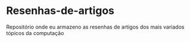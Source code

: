 # Resenhas-de-artigos
Repositório onde eu armazeno as resenhas de artigos dos mais variados tópicos da computação
